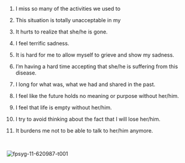 1. I miss so many of the activities we used to

2. This situation is totally unacceptable in my
3. It hurts to realize that she/he is gone.
4. I feel terrific sadness.
5. It is hard for me to allow myself to grieve
and show my sadness.
6. I’m having a hard time accepting that she/he
is suffering from this disease. 
7. I long for what was, what we had and shared
in the past. 
8. I feel like the future holds no meaning or
purpose without her/him. 
9. I feel that life is empty without her/him.

10. I try to avoid thinking about the fact that I
will lose her/him. 
11. It burdens me not to be able to talk to
her/him anymore. 

<br>

![fpsyg-11-620987-t001](https://user-images.githubusercontent.com/116266413/207316825-6d936992-c6a2-4899-93af-6e1e4ae41100.jpg)


